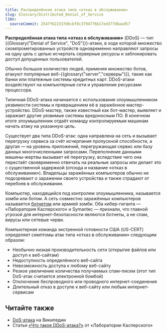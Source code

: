 ```yaml
---
title: Распределённая атака типа «отказ в обслуживании»
slug: Glossary/Distributed_Denial_of_Service
l10n:
  sourceCommit: 2547f622337d6cbf8c3794776b17ed377d6aad57
---
```


**Распределённая атака типа «отказ в обслуживании»** (DDoS) — тип {{Glossary("Denial of Service", "DoS")}}-атаки, в ходе которой множество скомпрометированных устройств одновременно направляют запросы на одну цель с целью исчерпать серверные ресурсы и заблокировать доступ допущенных пользователей.

Обычно большое количество людей, применяя множество ботов, атакуют популярные веб-{{glossary("server","серверы")}}, такие как банки или платежные системы кредитных карт. DDoS-атаки воздействуют на компьютерные сети и управление ресурсами процессора.

Типичная DDoS-атака начинается с использования злоумышленником уязвимости системы и превращением её в заражённое мастер-устройство. DDoS-мастер, также известный как бот-мастер, выявляет и заражает другие уязвимые системы вредоносным ПО. В конечном итоге злоумышленник отдаёт команду контролируемым машинам начать атаку на указанную цель.

Существует два типа DDoS-атак: одна направлена на сеть и вызывает перегрузку сервиса за счёт исчерпания пропускной способности, а другая — на уровень приложений, перегружающая сервис или базу данных многочисленными запросами. Переполнение данными машины-жертвы вызывает её перегрузку, вследствие чего она перестаёт своевременно отвечать на реальные запросы или делает это с существенной задержкой (отсюда и название «отказ в обслуживании»). Владельцы заражённых компьютеров обычно не подозревают о заражении своего устройства и также страдают от перебоев в обслуживании.

Компьютер, находящийся под контролем злоумышленника, называется зомби или ботом. А сеть совместно заражённых компьютеров называется [ботнетом](https://ru.wikipedia.org/wiki/Ботнет) или армией зомби. Оба кибер-гиганта — «Лаборатория Касперского» и Symantec — признали, что главной угрозой для интернет-безопасности являются ботнеты, а не спам, вирусы или сетевые черви.

Компьютерная команда экстренной готовности США (US-CERT) определяет симптомы атак типа «отказ в обслуживании» следующим образом:

- Необычно низкая производительность сети (открытие файлов или доступ к веб-сайтам)
- Недоступность определённого веб-сайта
- Невозможность доступа к любому веб-сайту
- Резкое увеличение количества получаемых спам-писем (этот тип DoS-атак считается электронной бомбой)
- Отключение беспроводного или проводного интернет-соединения
- Длительный отказ в доступе к веб-сайту или любым интернет-сервисам

## Читайте также

- [DoS-атака](https://ru.wikipedia.org/wiki/DoS-атака) на Википедии
- Статья [«Что такое DDoS-атака?»](https://www.kaspersky.ru/resource-center/threats/ddos-attacks) от «Лаборатории Касперского»
